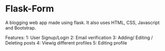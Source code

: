 # Flask-Form
A blogging web app made using flask. It also uses HTML, CSS, Javascript and Bootstrap.

Features:
1: User Signup/Login
2: Email verification
3: Adding/ Editing / Deleting posts
4: Viewig different profiles
5: Editing profile
